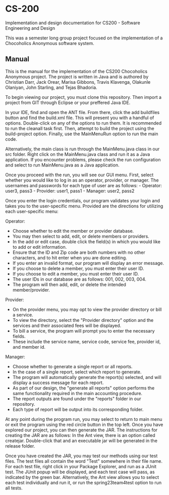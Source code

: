 # CS-200
Implementation and design documentation for CS200 - Software Engineering and Design

This was a semester long group project focused on the implementation of a Chocoholics Anonymous software system.

## Manual
This is the manual for the implementation of the CS200 Chocoholics Anonymous project.
The project is written in Java and is authored by Christian Darr, Jack Orear, Marisa Gibbons, Travis Klavenga, Olakunle Olaniyan, John Starling, and Tejas Bhadoria.

To begin viewing our project, you must clone this repository. Then import a project from GIT through Eclipse or your preffered Java IDE.

In your IDE, find and open the ANT file. From there, click the add buildfiles button and find the build.xml file. This will present you with a handful of options. Double-click on any of the options to run them. It is recommended to run the cleanall task first. Then, attempt to build the project using the build-project option. Finally, use the MainMenuRun option to run the main code. 

Alternatively, the main class is run through the MainMenu.java class in our src folder. Right click on the MainMenu.java class and run it as a Java application. If you encounter problems, please check the run configuration and select to run MainMenu.java as a Java application.

Once you proceed with the run, you will see our GUI menu. First, select whether you would like to log in as an operator, provider, or manager. The usernames and passwords for each type of user are as follows:
	- Operator: user3, pass3
	- Provider: user1, pass1
	- Manager: user2, pass2
	
Once you enter the login credentials, our program validates your login and takes you to the user-specific menu. Provided are the directions for utilizing each user-specific menu:

Operator:
- Choose whether to edit the member or provider database.
- You may then select to add, edit, or delete members or providers.
- In the add or edit case, double click the field(s) in which you would like to add or edit information.
- Ensure that the ID and Zip code are both numbers with no other characters, and to hit enter when you are done editing.
- If you enter an invalid format, our program will display an error message.
- If you choose to delete a member, you must enter their user ID.
- If you choose to edit a member, you must enter their user ID.
- The user IDs in our database are as follows: 001, 002, 003, 004.
- The program will then add, edit, or delete the intended member/provider.

Provider:
- On the provider menu, you may opt to view the provider directory or bill a service.
- To view the directory, select the "Provider directory" option and the services and their associated fees will be displayed.
- To bill a service, the program will prompt you to enter the necessary fields.
- These include the service name, service code, service fee, provider id, and member id.

Manager:
- Choose whether to generate a single report or all reports.
- In the case of a single report, select which report to generate.
- The program will automatically generate the report(s) selected, and will display a success message for each report.
- As part of our design, the "generate all reports" option performs the same functionality required in the main accounting procedure.
- The report outputs are found under the "reports" folder in our repository.
- Each type of report will be output into its corresponding folder.
	
At any point during the program run, you may select to return to main menu or exit the program using the red circle button in the top left. Once you have explored our project, you can then generate the JAR. The instructions for creating the JAR are as follows: In the Ant view, there is an option called createjar. Double-click that and an executable jar will be generated in the release folder.

Once you have created the JAR, you may test our methods using our test files. The test files all contain the word "Test" somewhere in their file name. For each test file, right click in your Package Explorer, and run as a JUnit test. The JUnit popup will be displayed, and each test case will pass, as indicated by the green bar. Alternatively, the Ant view allows you to select each test individually and run it, or run the spring23team4test option to run all tests.
